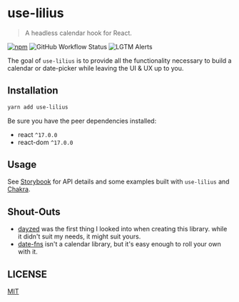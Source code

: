 # use-lilius

> A headless calendar hook for React.

[![npm](https://img.shields.io/npm/v/use-lilius)](https://www.npmjs.com/package/use-lilius)
![GitHub Workflow Status](https://img.shields.io/github/workflow/status/dannytatom/use-lilius/test)
![LGTM Alerts](https://img.shields.io/lgtm/alerts/github/dannytatom/use-lilius)

The goal of `use-lilius` is to provide all the functionality necessary
to build a calendar or date-picker while leaving the UI & UX up to you.

## Installation

```zsh
yarn add use-lilius
```

Be sure you have the peer dependencies installed:

- react `^17.0.0`
- react-dom `^17.0.0`

## Usage

See [Storybook](https://use-lilius.vercel.app/) for API details and
some examples built with `use-lilius` and [Chakra](https://chakra-ui.com/).

## Shout-Outs

- [dayzed](https://github.com/deseretdigital/dayzed) was the first thing I
looked into when creating this library. while it didn't suit my needs, it might suit yours.
- [date-fns](https://date-fns.org/) isn't a calendar library, but it's easy
enough to roll your own with it.

## LICENSE

[MIT](https://github.com/dannytatom/use-lilius/blob/main/LICENSE)